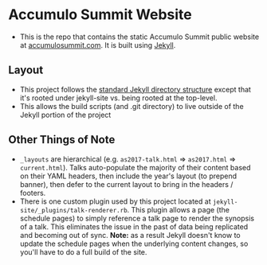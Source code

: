 # Accumulo Summit Website

* This is the repo that contains the static Accumulo Summit public
  website at [accumulosummit.com](http://www.accumulosummit.com/).  It
  is built using [Jekyll](https://jekyllrb.com/).


## Layout

* This project follows the [standard Jekyll directory
  structure](https://jekyllrb.com/docs/structure/) except that it's
  rooted under jekyll-site vs. being rooted at the top-level.
* This allows the build scripts (and .git directory) to live outside
  of the Jekyll portion of the project

## Other Things of Note

* `_layouts` are hierarchical (e.g. `as2017-talk.html` =>
  `as2017.html` => `current.html`).  Talks auto-populate the majority
  of their content based on their YAML headers, then include the
  year's layout (to prepend banner), then defer to the current layout
  to bring in the headers / footers.
* There is one custom plugin used by this project located at
  `jekyll-site/_plugins/talk-renderer.rb`.  This plugin allows a page
  (the schedule pages) to simply reference a talk page to render the
  synopsis of a talk.  This eliminates the issue in the past of data
  being replicated and becoming out of sync.  **Note:** as a result
  Jekyll doesn't know to update the schedule pages when the underlying
  content changes, so you'll have to do a full build of the site.